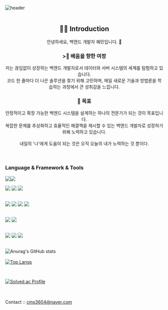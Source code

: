 ![header](https://capsule-render.vercel.app/api?type=rect&customColorList=0,2,3&height=150&section=header&text=HYEMIN's%20GitHub&fontSize=60)
<br><br>
<div align=center> <h2>🙌🏻 Introduction </h2>
  안녕하세요, 백엔드 개발자 혜민입니다. 👋
  <h3>>🌱 배움을 향한 여정</h3>
저는 끊임없이 성장하는 백엔드 개발자로서 데이터와 서버 시스템의 세계를 탐험하고 있습니다.<br>
코드 한 줄마다 더 나은 솔루션을 찾기 위해 고민하며, 매일 새로운 기술과 방법론을 학습하는 과정에서 큰 성취감을 느낍니다.
  <h3>🚀 목표</h3>
안정적이고 확장 가능한 백엔드 시스템을 설계하는 하나의 전문가가 되는 것이 목표입니다.<br>
  복잡한 문제를 추상화하고 효율적인 해결책을 제시할 수 있는 백엔드 개발자로 성장하기 위해 노력하고 있습니다.
  <br><br>
  내일의 '나'에게 도움이 되는 것은 오직 오늘의 내가 노력하는 것 뿐이다.
</div>
<br><br>


<h3>Language & Framework & Tools</h3>
<img src="https://img.shields.io/badge/java-%23007396.svg?&style=for-the-badge&logo=java&logoColor=white"/><img src="https://img.shields.io/badge/spring-%236DB33F.svg?&style=for-the-badge&logo=spring&logoColor=white" /> 
<br>

<img src="https://img.shields.io/badge/Python-3776AB?style=flat-square&logo=Python&logoColor=white"/>  <img src="https://img.shields.io/badge/django-092E20?style=flat-square&logo=django&logoColor=white"/>  <img src="https://img.shields.io/badge/Flask-000000?style=flat-square&logo=flask&logoColor=white"/> <br/><br>

<img src="https://img.shields.io/badge/MySQL-4479A1?style=flat-square&logo=MySQL&logoColor=white"/>  <img src="https://img.shields.io/badge/postgresql-%23336791.svg?&style=for-the-badge&logo=postgresql&logoColor=white" />  <img src="https://img.shields.io/badge/oracle-%23F80000.svg?&style=for-the-badge&logo=oracle&logoColor=white" />  <img src="https://img.shields.io/badge/mariadb-%23003545.svg?&style=for-the-badge&logo=mariadb&logoColor=white" />
<br><br/>

<img src="https://img.shields.io/badge/docker-%232496ED.svg?&style=for-the-badge&logo=docker&logoColor=white" />  <img src="https://img.shields.io/badge/amazon%20aws-%23232F3E.svg?&style=for-the-badge&logo=amazon%20aws&logoColor=white" />
<br><br>

<img src="https://img.shields.io/badge/pytorch-%23EE4C2C.svg?&style=for-the-badge&logo=pytorch&logoColor=white" />  	<img src="https://img.shields.io/badge/tensorflow-%23FF6F00.svg?&style=for-the-badge&logo=tensorflow&logoColor=white" />  <img src="https://img.shields.io/badge/opencv-%235C3EE8.svg?&style=for-the-badge&logo=opencv&logoColor=white" />
<br><br>

![Anurag's GitHub stats](https://github-readme-stats.vercel.app/api?username=Chaeruin&show_icons=true&theme=radical)
<br><br>
[![Top Langs](https://github-readme-stats.vercel.app/api/top-langs/?username=Chaeruin&layout=compact)](https://github.com/Chaeruin/github-readme-stats)

<br>

[![Solved.ac Profile](http://mazassumnida.wtf/api/v2/generate_badge?boj=cms3604)](https://solved.ac/cms3604/)

<br/><br/>
Contact :: cms3604@naver.com

